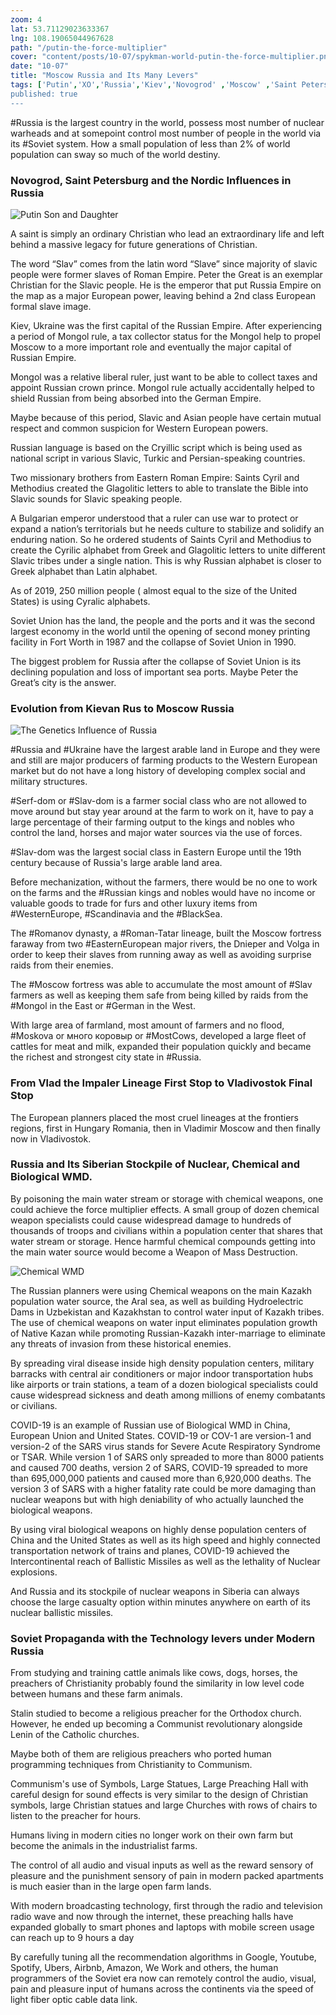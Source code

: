 ```yaml
--- 
zoom: 4
lat: 53.71129023633367
lng: 108.19065044967628
path: "/putin-the-force-multiplier"
cover: "content/posts/10-07/spykman-world-putin-the-force-multiplier.png"
date: "10-07"
title: "Moscow Russia and Its Many Levers"
tags: ['Putin','XO','Russia','Kiev','Novogrod' ,'Moscow' ,'Saint Petersburg' ,'Astrakhan' ,'Kazan' ,'Novosibirsk','Vlad-ivo-Stov','WMD',Golden Gate','Spykman World','Nicholas Spykman']    
published: true
---
```

#Russia is the largest country in the world, possess most number of nuclear warheads and at somepoint control most number of people in the world via its #Soviet system. How a small population of less than 2% of world population can sway so much of the world destiny. 

### Novogrod, Saint Petersburg and the Nordic Influences in Russia
![Putin Son and Daughter](https://storage.googleapis.com/spykman-world/putin_son_and_daughter.png)

A saint is simply an ordinary Christian who lead an extraordinary life and left behind a massive legacy for future generations of Christian. 

The word “Slav” comes from the latin word “Slave” since majority of slavic people were former slaves of Roman Empire. Peter the Great is an exemplar Christian for the Slavic people. He is the emperor that put Russia Empire on the map as a major European power, leaving behind a 2nd class European formal slave image. 

Kiev, Ukraine was the first capital of the Russian Empire. After experiencing a period of Mongol rule, a tax collector status for the Mongol help to propel Moscow to a more important role and eventually the major capital of Russian Empire. 

Mongol was a relative liberal ruler, just want to be able to collect taxes and appoint Russian crown prince. Mongol rule actually accidentally helped to shield Russian from being absorbed into the German Empire.  

Maybe because of this period, Slavic and Asian people have certain mutual respect and common suspicion for Western European powers.

Russian language is based on the Cryillic script which is being used as national script in various Slavic, Turkic and Persian-speaking countries. 

Two missionary brothers from Eastern Roman Empire: Saints Cyril and Methodius created the Glagolitic letters to able to translate the Bible into Slavic sounds for Slavic speaking people. 

A Bulgarian emperor understood that a ruler can use war to protect or expand a nation’s territorials but he needs culture to stabilize and solidify an enduring nation. So he ordered students of Saints Cyril and Methodius to create the Cyrilic alphabet from Greek and Glagolitic letters  to unite different Slavic tribes under a single nation. This is why Russian alphabet is closer to Greek alphabet than Latin alphabet.

As of 2019, 250 million people ( almost equal to the size of the United States) is using Cyralic alphabets. 

Soviet Union has the land, the people and the ports and it was the second largest economy in the world until the opening of second money printing facility in Fort Worth in 1987 and the collapse of Soviet Union in 1990. 

The biggest problem for Russia after the collapse of Soviet Union is its declining population and loss of important sea ports. Maybe Peter the Great’s city is the answer.

### Evolution from Kievan Rus to Moscow Russia
![The Genetics Influence of Russia](https://storage.googleapis.com/spykman-world/genetics_influences_of_russia.png)

#Russia and #Ukraine have the largest arable land in Europe and they were and still are major producers of farming products to the Western European market but do not have a long history of developing complex social and military structures.

#Serf-dom or #Slav-dom is a farmer social class who are not allowed to move around but stay year around at the farm to work on it, have to pay a large percentage of their farming output to the kings and nobles who control the land, horses and major water sources via the use of forces. 

#Slav-dom was the largest social class in Eastern Europe until the 19th century because of Russia's large arable land area. 

Before mechanization, without the farmers, there would be no one to work on the farms and the #Russian kings and nobles would have no income or valuable goods to trade for furs and other luxury items from #WesternEurope, #Scandinavia and the #BlackSea. 

The #Romanov dynasty, a #Roman-Tatar lineage, built the Moscow fortress faraway from two #EasternEuropean major rivers, the Dnieper and Volga in order to keep their slaves from running away as well as avoiding surprise raids from their enemies.

The #Moscow fortress was able to accumulate the most amount of #Slav farmers as well as keeping them safe from being killed by raids from the #Mongol in the East or #German in the West. 

With large area of farmland, most amount of farmers and no flood, #Moskova or много коровыp or #MostCows, developed a large fleet of cattles for meat and milk, expanded their population quickly and became the richest and strongest city state in #Russia. 

### From Vlad the Impaler Lineage First Stop to Vladivostok Final Stop
The European planners placed the most cruel lineages at the frontiers regions, first in Hungary Romania, then in Vladimir Moscow and then finally now in Vladivostok.
 

### Russia and Its Siberian Stockpile of Nuclear, Chemical and Biological WMD.
By poisoning the main water stream or storage with chemical weapons, one could achieve the force multiplier effects. A small group of dozen chemical weapon specialists could cause widespread damage to hundreds of thousands of troops and civilians within a population center that shares that water stream or storage. Hence harmful chemical compounds getting into the main water source would become a Weapon of Mass Destruction. 

![Chemical WMD](https://storage.googleapis.com/spykman-world/aral_sea_4x.gif)

The Russian planners were using Chemical weapons on the main Kazakh population water source, the Aral sea, as well as building Hydroelectric Dams in Uzbekistan and Kazakhstan to control water input of Kazakh tribes. The use of chemical weapons on water input eliminates population growth of Native Kazan while promoting Russian-Kazakh inter-marriage to eliminate any threats of invasion from these historical enemies.

By spreading viral disease inside high density population centers, military barracks with central air conditioners or major indoor transportation hubs like airports or train stations, a team of a dozen biological specialists could cause widespread sickness and death among millions of enemy combatants or civilians. 

COVID-19 is an example of Russian use of Biological WMD in China, European Union and United States. COVID-19 or COV-1 are version-1 and version-2 of the SARS virus stands for Severe Acute Respiratory Syndrome or TSAR. While version 1 of SARS only spreaded to more than 8000 patients and caused 700 deaths, version 2 of SARS, COVID-19 spreaded to more than 695,000,000 patients and caused more than 6,920,000 deaths. The version 3 of SARS with a higher fatality rate could be more damaging than nuclear weapons but with high deniability of who actually launched the biological weapons. 

By using viral biological weapons on highly dense population centers of China and the United States as well as its high speed and highly connected transportation network of trains and planes, COVID-19 achieved the Intercontinental reach of Ballistic Missiles as well as the lethality of Nuclear explosions. 

And Russia and its stockpile of nuclear weapons in Siberia can always choose the large casualty option within minutes anywhere on earth of its nuclear ballistic missiles. 


### Soviet Propaganda with the Technology levers under Modern Russia

From studying and training cattle animals like cows, dogs, horses, the preachers of Christianity probably found the similarity in low level code between humans and these farm animals.

Stalin studied to become a religious preacher for the Orthodox church. However, he ended up becoming a Communist revolutionary alongside Lenin of the Catholic churches. 

Maybe both of them are religious preachers who ported human programming techniques from Christianity to Communism. 

Communism's use of Symbols, Large Statues, Large Preaching Hall with careful design for sound effects is very similar to the design of Christian symbols, large Christian statues and large Churches with rows of chairs to listen to the preacher for hours. 

Humans living in modern cities no longer work on their own farm but become the animals in the industrialist farms. 

The control of all audio and visual inputs as well as the reward sensory of pleasure and the punishment sensory of pain in modern packed apartments is much easier than in the large open farm lands.

With modern broadcasting technology, first through the radio and television radio wave and now through the internet, these preaching halls have expanded globally to smart phones and laptops with mobile screen usage can reach up to 9 hours a day

By carefully tuning all the recommendation algorithms in Google, Youtube, Spotify, Ubers, Airbnb, Amazon, We Work and others, the human programmers of the Soviet era now can remotely control the audio, visual, pain and pleasure input of humans across the continents via the speed of light fiber optic cable data link.

